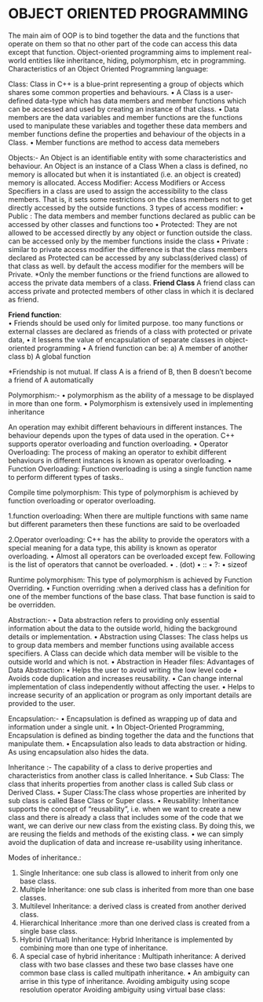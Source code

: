 

<h1 text-align="center">OBJECT ORIENTED PROGRAMMING</h1>
The main aim of OOP is to bind together the data and the functions that operate on them so that no other part of the code can access this data except that function.
Object-oriented programming aims to implement real-world entities like inheritance, hiding, polymorphism, etc in programming.
Characteristics of an Object Oriented Programming language:

Class: Class in C++ is a blue-print representing a group of objects which shares some common properties and behaviours.
•	A Class is a user-defined data-type which has data members and member functions which can be accessed and used by creating an instance of that class. 
•	Data members are the data variables and member functions are the functions used to manipulate these variables and together these data members and member functions define the properties and behaviour of the objects in a Class.
•	Member functions are method to access data memebers

Objects:- An Object is an identifiable entity with some characteristics and behaviour. An Object is an instance of a Class
 When a class is defined, no memory is allocated but when it is instantiated (i.e. an object is created) memory is allocated.
 Access Modifier: Access Modifiers or Access Specifiers in a class are used to assign the accessibility to the class members. That is, it sets some restrictions on the class members not to get directly accessed by the outside functions.
   3 types of access modifier:
•	Public : The data members and member functions declared as public can be accessed by other classes and functions too
•	Protected: They are not allowed to be accessed directly by any object or function outside the class.  can be accessed only by the member functions inside the class
•	Private : similar to private access modifier the difference is that the class members declared as Protected can be accessed by any subclass(derived class) of that class as well. 
            by default the access modifier for the members will be Private.
*Only the member functions or the friend functions are allowed to access the private data members of a class.
 <b>Friend Class</b>
     A friend class can access private and protected members of other class in which it is declared as friend.

<b>Friend function</b>:  
•	Friends should be used only for limited purpose. too many functions or external classes are declared as friends of a class with protected or private data,
•	it lessens the value of encapsulation of separate classes in object-oriented programming
•	 A friend function can be: 
a) A member of another class 
b) A global function 

*Friendship is not mutual. If class A is a friend of B, then B doesn’t become a friend of A automatically

Polymorphism:-
•	polymorphism as the ability of a message to be displayed in more than one form.
•	Polymorphism is extensively used in implementing inheritance

An operation may exhibit different behaviours in different instances. The behaviour depends upon the types of data used in the operation.
C++ supports operator overloading and function overloading.
•	Operator Overloading: The process of making an operator to exhibit different behaviours in different instances is known as operator overloading.
•	Function Overloading: Function overloading is using a single function name to perform different types of tasks..


Compile time polymorphism: This type of polymorphism is achieved by function overloading or operator overloading.

1.function overloading: When there are multiple functions with same name but different parameters then these functions are said to be overloaded

2.Operator overloading: C++ has the ability to provide the operators with a special meaning for a data type, this ability is known as operator overloading.
•	Almost all operators can be overloaded except few. Following is the  list of operators that cannot be overloaded.
•	. (dot) 
•	:: 
•	?: 
•	sizeof 

Runtime polymorphism: This type of polymorphism is achieved by Function Overriding.
•	Function overriding :when a derived class has a definition for one of the member functions of the base class. That base function is said to be overridden.


Abstraction:- 
•	Data abstraction refers to providing only essential information about the data to the outside world, hiding the background details or implementation.
•	Abstraction using Classes: The class helps us to group data members and member functions using available access specifiers. A Class can decide which data member will be visible to the outside world and which is not.
•	Abstraction in Header files: 
 Advantages of Data Abstraction:
•	Helps the user to avoid writing the low level code
•	Avoids code duplication and increases reusability.
•	Can change internal implementation of class independently without affecting the user.
•	Helps to increase security of an application or program as only important details are provided to the user.

Encapsulation:- 
•	 Encapsulation is defined as wrapping up of data and information under a single unit. 
•	In Object-Oriented Programming, Encapsulation is defined as binding together the data and the functions that manipulate them.
•	Encapsulation also leads to data abstraction or hiding. As using encapsulation also hides the data.

Inheritance :- The capability of a class to derive properties and characteristics from another class is called Inheritance.
•	Sub Class: The class that inherits properties from another class is called Sub class or Derived Class.
•	Super Class:The class whose properties are inherited by sub class is called Base Class or Super class.
•	Reusability: Inheritance supports the concept of “reusability”, i.e. when we want to create a new class and there is already a class that includes some of the code that we want, we can derive our new class from the existing class. By doing this, we are reusing the fields and methods of the existing class.
•	we can simply avoid the duplication of data and increase re-usability using  inheritance.

Modes of inheritance.:
 
1.	Single Inheritance: one sub class is allowed to inherit from only one base class.
2.	Multiple Inheritance:  one sub class is inherited from more than one base classes.
3.	Multilevel Inheritance: a derived class is created from another derived class.
4.	Hierarchical Inheritance :more than one derived class is created from a single base class.
5.	Hybrid (Virtual) Inheritance: Hybrid Inheritance is implemented by combining more than one type of inheritance.
6.	A special case of hybrid inheritance : Multipath inheritance: 
   A derived class with two base classes and these two base classes have one common base class is called multipath inheritance. 
              •	An ambiguity can arrise in this type of inheritance. 
                  Avoiding ambiguity using scope resolution operator
                  Avoiding ambiguity using virtual base class: 


